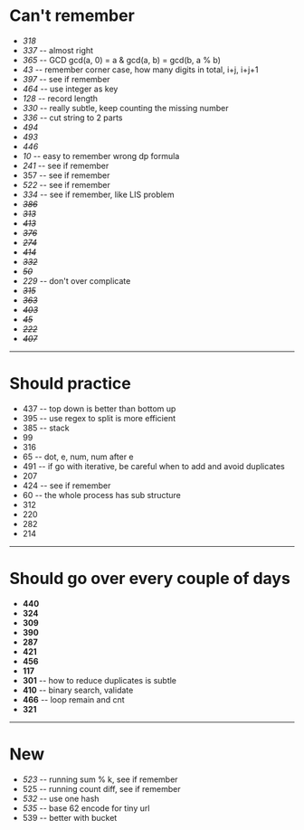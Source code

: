 # Can't remember
+ *318*
+ *337* -- almost right
+ *365* -- GCD gcd(a, 0) = a & gcd(a, b) = gcd(b, a % b)
+ *43* -- remember corner case, how many digits in total, i+j, i+j+1
+ *397* -- see if remember
+ *464* -- use integer as key
+ *128* -- record length
+ *330* -- really subtle, keep counting the missing number
+ *336* -- cut string to 2 parts
+ *494*
+ *493*
+ *446*
+ *10* -- easy to remember wrong dp formula
+ *241* -- see if remember
+ 357 -- see if remember
+ *522* -- see if remember
+ *334* -- see if remember, like LIS problem
+ ~~*386*~~
+ ~~*313*~~
+ ~~*413*~~
+ ~~*376*~~
+ ~~*274*~~
+ ~~*414*~~
+ ~~*332*~~
+ ~~*50*~~
+ *229* -- don't over complicate
+ ~~*315*~~
+ ~~*363*~~
+ ~~*403*~~
+ ~~*45*~~
+ ~~*222*~~
+ ~~*407*~~

----

# Should practice
+ 437 -- top down is better than bottom up
+ 395 -- use regex to split is more efficient
+ 385 -- stack
+ 99
+ 316
+ 65 -- dot, e, num, num after e
+ 491 -- if go with iterative, be careful when to add and avoid duplicates
+ 207
+ 424 -- see if remember
+ 60 -- the whole process has sub structure
+ 312
+ 220
+ 282
+ 214

----

# Should go over every couple of days
+ **440**
+ **324**
+ **309**
+ **390**
+ **287**
+ **421**
+ **456**
+ **117**
+ **301** -- how to reduce duplicates is subtle
+ **410** -- binary search, validate
+ **466** -- loop remain and cnt
+ **321**

----

# New
+ *523* -- running sum % k, see if remember
+ 525 -- running count diff, see if remember
+ *532* -- use one hash
+ *535* -- base 62 encode for tiny url
+ 539 -- better with bucket